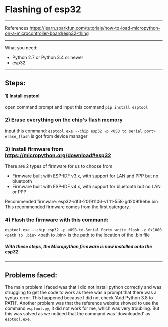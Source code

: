 # Flashing of esp32
---
References
https://learn.sparkfun.com/tutorials/how-to-load-micropython-on-a-microcontroller-board/esp32-thing
***
What you need:
* Python 2.7 or Python 3.4 or newer
* esp32
---
## Steps:
#### 1) Install esptool
open command prompt and input this command
`pip install esptool`

### 2) Erase everything on the chip's flash memory
input this command:
`esptool.exe --chip esp32 -p <USB to serial port> erase_flash`
<USB to serial port> is got from device manager

### 3) Install firmware from https://micropython.org/download#esp32
There are 2 types of firmware for us to choose from
* Firmware built with ESP-IDF v3.x, with support for LAN and PPP but no bluetooth
* Firmware built with ESP-IDF v4.x, with support for bluetooth but no LAN or PPP

Recommended firmware: esp32-idf3-20191106-v1.11-558-gd209f9ebe.bin
This recommended firmware comes from the first catergory.
   
### 4) Flash the firmware with this command:
`esptool.exe --chip esp32 -p <USB-to-Serial Port> write_flash -z 0x1000 <path to .bin>`
<path to .bin> is the path to the location of the .bin file

##### With these steps, the Micropython firmware is now installed onto the esp32.
***
## Problems faced:
The main problem I faced was that I did not install python correctly and was struggling to get the code to work as there was a prompt that there was a syntax error. This happened because I did not check 'Add Python 3.8 to PATH'.
Another problem was that the reference website showed to use the command `esptool.py`, it did not work for me, which was very troubling. But this was solved as we noticed that the command was 'downloaded' as `esptool.exe`.

